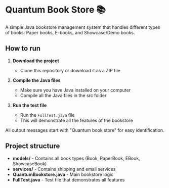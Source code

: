 # Quantum Book Store 📚

A simple Java bookstore management system that handles different types of books: Paper books, E-books, and Showcase/Demo books.


## How to run

1. **Download the project**
   - Clone this repository or download it as a ZIP file

2. **Compile the Java files**
   - Make sure you have Java installed on your computer
   - Compile all the Java files in the src folder

3. **Run the test file**
   - Run the `FullTest.java` file
   - This will demonstrate all the features of the bookstore

All output messages start with "Quantum book store" for easy identification.

## Project structure

- **models/** - Contains all book types (Book, PaperBook, EBook, ShowcaseBook)
- **services/** - Contains shipping and email services
- **QuantumBookstore.java** - Main bookstore logic
- **FullTest.java** - Test file that demonstrates all features

